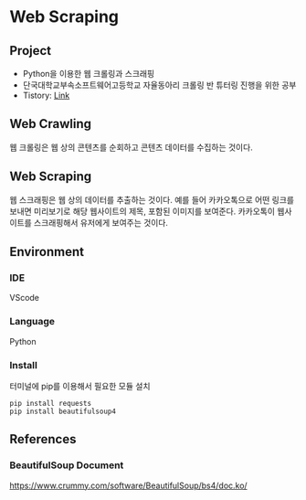 # Web Scraping

## Project
- Python을 이용한 웹 크롤링과 스크래핑
- 단국대학교부속소프트웨어고등학교 자율동아리 크롤링 반 튜터링 진행을 위한 공부
- Tistory: [Link](https://chaennie.tistory.com/category/%EB%8D%B0%EC%9D%B4%ED%84%B0/%EC%9B%B9%20%EC%8A%A4%ED%81%AC%EB%9E%98%ED%95%91)

## Web Crawling
웹 크롤링은 웹 상의 콘텐츠를 순회하고 콘텐츠 데이터를 수집하는 것이다.

## Web Scraping
웹 스크래핑은 웹 상의 데이터를 추출하는 것이다. 예를 들어 카카오톡으로 어떤 링크를 보내면 미리보기로 해당 웹사이트의 제목, 포함된 이미지를 보여준다. 카카오톡이 웹사이트를 스크래핑해서 유저에게 보여주는 것이다. 

##  Environment

### IDE
VScode

### Language
Python

### Install
터미널에 pip를 이용해서 필요한 모듈 설치
```
pip install requests
pip install beautifulsoup4
```

## References

### BeautifulSoup Document
https://www.crummy.com/software/BeautifulSoup/bs4/doc.ko/
